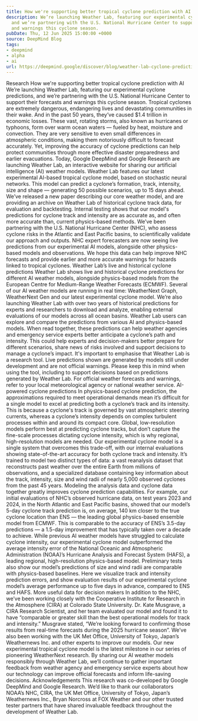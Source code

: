 ```yaml
---
title: How we're supporting better tropical cyclone prediction with AI
description: We’re launching Weather Lab, featuring our experimental cyclone predictions,
  and we’re partnering with the U.S. National Hurricane Center to support their forecasts
  and warnings this cyclone season.
pubDate: Thu, 12 Jun 2025 15:00:00 +0000
source: DeepMind Blog
tags:
- deepmind
- alpha
- ai
url: https://deepmind.google/discover/blog/weather-lab-cyclone-predictions-with-ai/
---
```


Research
How we're supporting better tropical cyclone prediction with AI
We’re launching Weather Lab, featuring our experimental cyclone predictions, and we’re partnering with the U.S. National Hurricane Center to support their forecasts and warnings this cyclone season.
Tropical cyclones are extremely dangerous, endangering lives and devastating communities in their wake. And in the past 50 years, they’ve caused $1.4 trillion in economic losses.
These vast, rotating storms, also known as hurricanes or typhoons, form over warm ocean waters — fueled by heat, moisture and convection. They are very sensitive to even small differences in atmospheric conditions, making them notoriously difficult to forecast accurately. Yet, improving the accuracy of cyclone predictions can help protect communities through more effective disaster preparedness and earlier evacuations.
Today, Google DeepMind and Google Research are launching Weather Lab, an interactive website for sharing our artificial intelligence (AI) weather models. Weather Lab features our latest experimental AI-based tropical cyclone model, based on stochastic neural networks. This model can predict a cyclone’s formation, track, intensity, size and shape — generating 50 possible scenarios, up to 15 days ahead.
We’ve released a new paper describing our core weather model, and are providing an archive on Weather Lab of historical cyclone track data, for evaluation and backtesting.
Internal testing shows that our model's predictions for cyclone track and intensity are as accurate as, and often more accurate than, current physics-based methods. We’ve been partnering with the U.S. National Hurricane Center (NHC), who assess cyclone risks in the Atlantic and East Pacific basins, to scientifically validate our approach and outputs.
NHC expert forecasters are now seeing live predictions from our experimental AI models, alongside other physics-based models and observations. We hope this data can help improve NHC forecasts and provide earlier and more accurate warnings for hazards linked to tropical cyclones.
Weather Lab’s live and historical cyclone predictions
Weather Lab shows live and historical cyclone predictions for different AI weather models, alongside physics-based models from the European Centre for Medium-Range Weather Forecasts (ECMWF). Several of our AI weather models are running in real time: WeatherNext Graph, WeatherNext Gen and our latest experimental cyclone model. We’re also launching Weather Lab with over two years of historical predictions for experts and researchers to download and analyze, enabling external evaluations of our models across all ocean basins.
Weather Lab users can explore and compare the predictions from various AI and physics-based models. When read together, these predictions can help weather agencies and emergency service experts better anticipate a cyclone’s path and intensity. This could help experts and decision-makers better prepare for different scenarios, share news of risks involved and support decisions to manage a cyclone’s impact.
It's important to emphasise that Weather Lab is a research tool. Live predictions shown are generated by models still under development and are not official warnings. Please keep this in mind when using the tool, including to support decisions based on predictions generated by Weather Lab. For official weather forecasts and warnings, refer to your local meteorological agency or national weather service.
AI-powered cyclone predictions
In physics-based cyclone prediction, the approximations required to meet operational demands mean it’s difficult for a single model to excel at predicting both a cyclone’s track and its intensity. This is because a cyclone's track is governed by vast atmospheric steering currents, whereas a cyclone’s intensity depends on complex turbulent processes within and around its compact core. Global, low-resolution models perform best at predicting cyclone tracks, but don’t capture the fine-scale processes dictating cyclone intensity, which is why regional, high-resolution models are needed.
Our experimental cyclone model is a single system that overcomes this trade-off, with our internal evaluations showing state-of-the-art accuracy for both cyclone track and intensity. It’s trained to model two distinct types of data: a vast reanalysis dataset that reconstructs past weather over the entire Earth from millions of observations, and a specialized database containing key information about the track, intensity, size and wind radii of nearly 5,000 observed cyclones from the past 45 years.
Modeling the analysis data and cyclone data together greatly improves cyclone prediction capabilities. For example, our initial evaluations of NHC’s observed hurricane data, on test years 2023 and 2024, in the North Atlantic and East Pacific basins, showed that our model’s 5-day cyclone track prediction is, on average, 140 km closer to the true cyclone location than ENS — the leading global physics-based ensemble model from ECMWF. This is comparable to the accuracy of ENS’s 3.5-day predictions — a 1.5-day improvement that has typically taken over a decade to achieve.
While previous AI weather models have struggled to calculate cyclone intensity, our experimental cyclone model outperformed the average intensity error of the National Oceanic and Atmospheric Administration (NOAA)’s Hurricane Analysis and Forecast System (HAFS), a leading regional, high-resolution physics-based model. Preliminary tests also show our model’s predictions of size and wind radii are comparable with physics-based baselines.
Here we visualize track and intensity prediction errors, and show evaluation results of our experimental cyclone model’s average performance up to five days in advance, compared to ENS and HAFS.
More useful data for decision makers
In addition to the NHC, we’ve been working closely with the Cooperative Institute for Research in the Atmosphere (CIRA) at Colorado State University. Dr. Kate Musgrave, a CIRA Research Scientist, and her team evaluated our model and found it to have “comparable or greater skill than the best operational models for track and intensity.” Musgrave stated, “We’re looking forward to confirming those results from real-time forecasts during the 2025 hurricane season”. We’ve also been working with the UK Met Office, University of Tokyo, Japan’s Weathernews Inc. and other experts to improve our models.
Our new experimental tropical cyclone model is the latest milestone in our series of pioneering WeatherNext research. By sharing our AI weather models responsibly through Weather Lab, we’ll continue to gather important feedback from weather agency and emergency service experts about how our technology can improve official forecasts and inform life-saving decisions.
Acknowledgements
This research was co-developed by Google DeepMind and Google Research.
We’d like to thank our collaborators NOAA’s NHC, CIRA, the UK Met Office, University of Tokyo, Japan’s Weathernews Inc., Bryan Norcross at FOX Weather and our other trusted tester partners that have shared invaluable feedback throughout the development of Weather Lab.